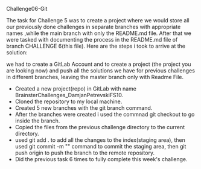 Challenge06-Git

The task for Challenge 5 was to create a project where we would store all our previously done challenges in separate branches with appropriate names ,while  the main branch with only the README.md file. After that we were tasked with documenting the process in the README.md file of branch CHALLENGE 6(this file). 
Here are the steps i took to arrive at the solution:

we had to create a GitLab Account and to create a project (the project you are looking now) and push all the
solutions we have for previous challenges in different branches, leaving the master branch only with Readme File.

- Created a new project(repo) in GitLab with name BrainsterChallenges_DamjanPetrevskiFS10.
- Cloned the repository to my local machine.
- Created 5 new branches with the git branch <branchname> command.
- After the branches were created i used the commnad git checkout <branchname> to go inside the branch.
- Copied the files from the previous challenge directory to the current directory.
- used git add . to add all the changes to the index(staging area), then used git commit -m "" command to commit the staging area, then git push origin <branchname> to push the branch to the remote repository.
- Did the previous task 6 times to fully complete this week's challenge.